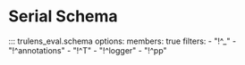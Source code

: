 # Serial Schema

::: trulens_eval.schema
    options:
        members: true
        filters:
            - "!^_"
            - "!^annotations"
            - "!^T"
            - "!^logger"
            - "!^pp"
